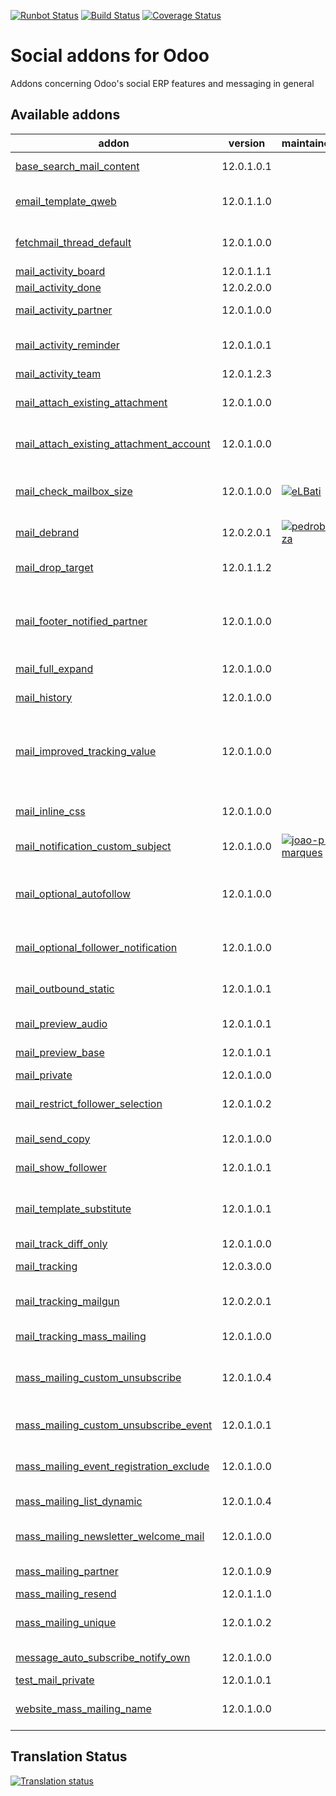 [![Runbot Status](https://runbot.odoo-community.org/runbot/badge/flat/205/12.0.svg)](https://runbot.odoo-community.org/runbot/repo/github-com-oca-social-205)
[![Build Status](https://travis-ci.org/OCA/social.svg?branch=12.0)](https://travis-ci.org/OCA/social)
[![Coverage Status](https://coveralls.io/repos/OCA/social/badge.svg?branch=12.0)](https://coveralls.io/r/OCA/social?branch=12.0)

Social addons for Odoo
======================

Addons concerning Odoo's social ERP features and messaging in general

[//]: # (addons)

Available addons
----------------
addon | version | maintainers | summary
--- | --- | --- | ---
[base_search_mail_content](base_search_mail_content/) | 12.0.1.0.1 |  | Base Search Mail Content
[email_template_qweb](email_template_qweb/) | 12.0.1.1.0 |  | Use the QWeb templating mechanism for emails
[fetchmail_thread_default](fetchmail_thread_default/) | 12.0.1.0.0 |  | Post unkonwn messages to an existing thread
[mail_activity_board](mail_activity_board/) | 12.0.1.1.1 |  | Add Activity Boards
[mail_activity_done](mail_activity_done/) | 12.0.2.0.0 |  | Mail Activity Done
[mail_activity_partner](mail_activity_partner/) | 12.0.1.0.0 |  | Add Partner to Activities
[mail_activity_reminder](mail_activity_reminder/) | 12.0.1.0.1 |  | Reminder notifications about planned activities
[mail_activity_team](mail_activity_team/) | 12.0.1.2.3 |  | Add Teams to Activities
[mail_attach_existing_attachment](mail_attach_existing_attachment/) | 12.0.1.0.0 |  | Adding attachment on the object by sending this one
[mail_attach_existing_attachment_account](mail_attach_existing_attachment_account/) | 12.0.1.0.0 |  | Module to use attach existing attachment for account module
[mail_check_mailbox_size](mail_check_mailbox_size/) | 12.0.1.0.0 | [![eLBati](https://github.com/eLBati.png?size=30px)](https://github.com/eLBati) | Send an email summarizing the current space used by a mailbox
[mail_debrand](mail_debrand/) | 12.0.2.0.1 | [![pedrobaeza](https://github.com/pedrobaeza.png?size=30px)](https://github.com/pedrobaeza) | Remove Odoo branding in sent emails
[mail_drop_target](mail_drop_target/) | 12.0.1.1.2 |  | Attach emails to Odoo by dragging them from your desktop
[mail_footer_notified_partner](mail_footer_notified_partner/) | 12.0.1.0.0 |  | This module adds the list of notified partners in the footer of notification e-mails sent by Odoo.
[mail_full_expand](mail_full_expand/) | 12.0.1.0.0 |  | Expand mail in a big window
[mail_history](mail_history/) | 12.0.1.0.0 |  | Module to see old messages
[mail_improved_tracking_value](mail_improved_tracking_value/) | 12.0.1.0.0 |  | Improves tracking changed values for certain type of fields.Adds a user-friendly view to consult them.
[mail_inline_css](mail_inline_css/) | 12.0.1.0.0 |  | Convert style tags in inline style in your mails
[mail_notification_custom_subject](mail_notification_custom_subject/) | 12.0.1.0.0 | [![joao-p-marques](https://github.com/joao-p-marques.png?size=30px)](https://github.com/joao-p-marques) | Apply a custom subject to mail notifications
[mail_optional_autofollow](mail_optional_autofollow/) | 12.0.1.0.0 |  | Choose if you want to automatically add new recipients as followers on mail.compose.message
[mail_optional_follower_notification](mail_optional_follower_notification/) | 12.0.1.0.0 |  | Choose to notify followers on mail.compose.message
[mail_outbound_static](mail_outbound_static/) | 12.0.1.0.1 |  | Allows you to configure the from header for a mail server.
[mail_preview_audio](mail_preview_audio/) | 12.0.1.0.1 |  | Allow to preview audio files
[mail_preview_base](mail_preview_base/) | 12.0.1.0.1 |  | Base to add more previewing options
[mail_private](mail_private/) | 12.0.1.0.0 |  | Create private emails
[mail_restrict_follower_selection](mail_restrict_follower_selection/) | 12.0.1.0.2 |  | Define a domain from which followers can be selected
[mail_send_copy](mail_send_copy/) | 12.0.1.0.0 |  | Send to you a copy of each mail sent by Odoo
[mail_show_follower](mail_show_follower/) | 12.0.1.0.1 |  | Show CC document followers in mails.
[mail_template_substitute](mail_template_substitute/) | 12.0.1.0.1 |  | This module allows to create substitution rules for mail templates.
[mail_track_diff_only](mail_track_diff_only/) | 12.0.1.0.0 |  | Mail track diff only
[mail_tracking](mail_tracking/) | 12.0.3.0.0 |  | Email tracking system for all mails sent
[mail_tracking_mailgun](mail_tracking_mailgun/) | 12.0.2.0.1 |  | Mail tracking and Mailgun webhooks integration
[mail_tracking_mass_mailing](mail_tracking_mass_mailing/) | 12.0.1.0.0 |  | Improve mass mailing email tracking
[mass_mailing_custom_unsubscribe](mass_mailing_custom_unsubscribe/) | 12.0.1.0.4 |  | Know and track (un)subscription reasons, GDPR compliant
[mass_mailing_custom_unsubscribe_event](mass_mailing_custom_unsubscribe_event/) | 12.0.1.0.1 |  | Allow to unsubscribe discretely from an event
[mass_mailing_event_registration_exclude](mass_mailing_event_registration_exclude/) | 12.0.1.0.0 |  | Link mass mailing with event for excluding recipients
[mass_mailing_list_dynamic](mass_mailing_list_dynamic/) | 12.0.1.0.4 |  | Mass mailing lists that get autopopulated
[mass_mailing_newsletter_welcome_mail](mass_mailing_newsletter_welcome_mail/) | 12.0.1.0.0 |  | Send an automated welcome mail to new newsletter subscribers
[mass_mailing_partner](mass_mailing_partner/) | 12.0.1.0.9 |  | Link partners with mass-mailing
[mass_mailing_resend](mass_mailing_resend/) | 12.0.1.1.0 |  | Resend mass mailings
[mass_mailing_unique](mass_mailing_unique/) | 12.0.1.0.2 |  | Avoids duplicate mailing lists and contacts
[message_auto_subscribe_notify_own](message_auto_subscribe_notify_own/) | 12.0.1.0.0 |  | Receive notifications of your own subscriptions
[test_mail_private](test_mail_private/) | 12.0.1.0.1 |  | Mail Pivate Test Addon
[website_mass_mailing_name](website_mass_mailing_name/) | 12.0.1.0.0 |  | Ask for name when subscribing, and create and/or link partner

[//]: # (end addons)

Translation Status
------------------
[![Translation status](https://translation.odoo-community.org/widgets/social-12-0/-/multi-auto.svg)](https://translation.odoo-community.org/engage/social-12-0/?utm_source=widget)
